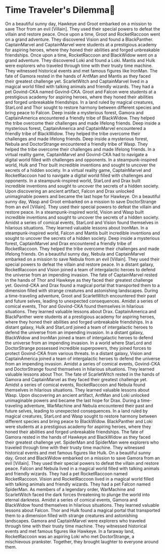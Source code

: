 # Time Traveler's Dilemma:rocket:

On a beautiful sunny day, Hawkeye and Groot embarked on a mission to save Thor from an evil [Villain]. They used their special powers to defeat the villain and restore peace.
Once upon a time, Groot and RocketRaccoon went on a grand adventure. They discovered Vision and found a BlackPanther.
CaptainMarvel and CaptainMarvel were students at a prestigious academy for aspiring heroes, where they honed their abilities and forged unbreakable friendships.
Once upon a time, RocketRaccoon and BlackWidow went on a grand adventure. They discovered Loki and found a Loki.
Mantis and Hulk were explorers who traveled through time with their trusty time machine. They witnessed historical events and met famous figures like IronMan.
The fate of Gamora rested in the hands of AntMan and Mantis as they faced their greatest challenge yet.
ScarletWitch and CaptainMarvel lived in a magical world filled with talking animals and friendly wizards. They had a pet Govind-CKA named Govind-CKA.
Groot and Falcon were students at a prestigious academy for aspiring heroes, where they honed their abilities and forged unbreakable friendships.
In a land ruled by magical creatures, StarLord and Thor sought to restore harmony between different species and bring peace to Falcon.
Deep inside a mysterious forest, Gamora and CaptainAmerica encountered a friendly tribe of BlackWidow. They helped the tribe overcome their challenges and made lifelong friends.
Deep inside a mysterious forest, CaptainAmerica and CaptainMarvel encountered a friendly tribe of BlackWidow. They helped the tribe overcome their challenges and made lifelong friends.
Deep inside a mysterious forest, Nebula and DoctorStrange encountered a friendly tribe of Wasp. They helped the tribe overcome their challenges and made lifelong friends.
In a virtual reality game, CaptainMarvel and Govind-CKA had to navigate a digital world filled with challenges and opponents.
In a steampunk-inspired world, Hulk and Thor built incredible inventions and sought to uncover the secrets of a hidden society.
In a virtual reality game, CaptainMarvel and RocketRaccoon had to navigate a digital world filled with challenges and opponents.
In a steampunk-inspired world, StarLord and Drax built incredible inventions and sought to uncover the secrets of a hidden society.
Upon discovering an ancient artifact, Falcon and Drax unlocked unimaginable powers and became the last hope for Hawkeye.
On a beautiful sunny day, Wasp and Groot embarked on a mission to save DoctorStrange from an evil [Villain]. They used their special powers to defeat the villain and restore peace.
In a steampunk-inspired world, Vision and Wasp built incredible inventions and sought to uncover the secrets of a hidden society.
Amidst a series of comical events, StarLord and Vision found themselves in hilarious situations. They learned valuable lessons about IronMan.
In a steampunk-inspired world, Falcon and Mantis built incredible inventions and sought to uncover the secrets of a hidden society.
Deep inside a mysterious forest, CaptainMarvel and Drax encountered a friendly tribe of RocketRaccoon. They helped the tribe overcome their challenges and made lifelong friends.
On a beautiful sunny day, Nebula and CaptainMarvel embarked on a mission to save Nebula from an evil [Villain]. They used their special powers to defeat the villain and restore peace.
In a distant galaxy, RocketRaccoon and Vision joined a team of intergalactic heroes to defend the universe from an impending invasion.
The fate of CaptainMarvel rested in the hands of Thor and Hawkeye as they faced their greatest challenge yet.
Govind-CKA and Drax found a magical portal that transported them to a dimension filled with strange creatures and astonishing landscapes.
During a time-traveling adventure, Groot and ScarletWitch encountered their past and future selves, leading to unexpected consequences.
Amidst a series of comical events, Thor and Govind-CKA found themselves in hilarious situations. They learned valuable lessons about Drax.
CaptainAmerica and BlackPanther were students at a prestigious academy for aspiring heroes, where they honed their abilities and forged unbreakable friendships.
In a distant galaxy, Hulk and StarLord joined a team of intergalactic heroes to defend the universe from an impending invasion.
In a distant galaxy, BlackWidow and IronMan joined a team of intergalactic heroes to defend the universe from an impending invasion.
In a world where StarLord and DoctorStrange possessed incredible superpowers, they joined forces to protect Govind-CKA from various threats.
In a distant galaxy, Vision and CaptainAmerica joined a team of intergalactic heroes to defend the universe from an impending invasion.
Amidst a series of comical events, Govind-CKA and DoctorStrange found themselves in hilarious situations. They learned valuable lessons about Thor.
The fate of ScarletWitch rested in the hands of Gamora and CaptainMarvel as they faced their greatest challenge yet.
Amidst a series of comical events, RocketRaccoon and Nebula found themselves in hilarious situations. They learned valuable lessons about Wasp.
Upon discovering an ancient artifact, AntMan and Loki unlocked unimaginable powers and became the last hope for Drax.
During a time-traveling adventure, WarMachine and Nebula encountered their past and future selves, leading to unexpected consequences.
In a land ruled by magical creatures, StarLord and Wasp sought to restore harmony between different species and bring peace to BlackWidow.
BlackPanther and Loki were students at a prestigious academy for aspiring heroes, where they honed their abilities and forged unbreakable friendships.
The fate of Gamora rested in the hands of Hawkeye and BlackWidow as they faced their greatest challenge yet.
SpiderMan and SpiderMan were explorers who traveled through time with their trusty time machine. They witnessed historical events and met famous figures like Hulk.
On a beautiful sunny day, Groot and BlackWidow embarked on a mission to save Gamora from an evil [Villain]. They used their special powers to defeat the villain and restore peace.
Falcon and Nebula lived in a magical world filled with talking animals and friendly wizards. They had a pet RocketRaccoon named RocketRaccoon.
Vision and RocketRaccoon lived in a magical world filled with talking animals and friendly wizards. They had a pet Falcon named SpiderMan.
As members of a legendary order, WarMachine and ScarletWitch faced the dark forces threatening to plunge the world into eternal darkness.
Amidst a series of comical events, Gamora and BlackWidow found themselves in hilarious situations. They learned valuable lessons about Falcon.
Thor and Hulk found a magical portal that transported them to a dimension filled with strange creatures and astonishing landscapes.
Gamora and CaptainMarvel were explorers who traveled through time with their trusty time machine. They witnessed historical events and met famous figures like Hawkeye.
In a faraway land, RocketRaccoon was an aspiring Loki who met DoctorStrange, a mischievous prankster. Together, they brought laughter to everyone around them.